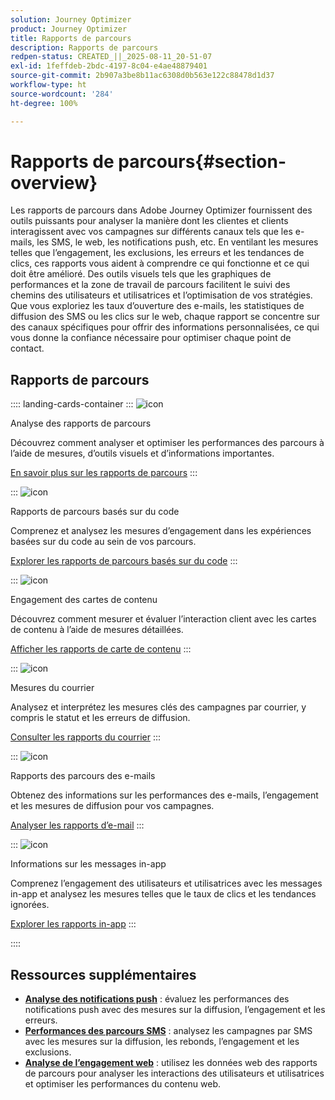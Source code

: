 ```yaml
---
solution: Journey Optimizer
product: Journey Optimizer
title: Rapports de parcours
description: Rapports de parcours
redpen-status: CREATED_||_2025-08-11_20-51-07
exl-id: 1feffdeb-2bdc-4197-8c04-e4ae48879401
source-git-commit: 2b907a3be8b11ac6308d0b563e122c88478d1d37
workflow-type: ht
source-wordcount: '284'
ht-degree: 100%

---
```


# Rapports de parcours{#section-overview}

Les rapports de parcours dans Adobe Journey Optimizer fournissent des outils puissants pour analyser la manière dont les clientes et clients interagissent avec vos campagnes sur différents canaux tels que les e-mails, les SMS, le web, les notifications push, etc. En ventilant les mesures telles que l’engagement, les exclusions, les erreurs et les tendances de clics, ces rapports vous aident à comprendre ce qui fonctionne et ce qui doit être amélioré. Des outils visuels tels que les graphiques de performances et la zone de travail de parcours facilitent le suivi des chemins des utilisateurs et utilisatrices et l’optimisation de vos stratégies. Que vous exploriez les taux d’ouverture des e-mails, les statistiques de diffusion des SMS ou les clics sur le web, chaque rapport se concentre sur des canaux spécifiques pour offrir des informations personnalisées, ce qui vous donne la confiance nécessaire pour optimiser chaque point de contact.

## Rapports de parcours

:::: landing-cards-container
:::
![icon](https://cdn.experienceleague.adobe.com/icons/chart-line.svg?lang=fr)

Analyse des rapports de parcours

Découvrez comment analyser et optimiser les performances des parcours à l’aide de mesures, d’outils visuels et d’informations importantes.

[En savoir plus sur les rapports de parcours](../using/reports/journey-global-report-cja.md)
:::

:::
![icon](https://cdn.experienceleague.adobe.com/icons/code-branch.svg?lang=fr)

Rapports de parcours basés sur du code

Comprenez et analysez les mesures d’engagement dans les expériences basées sur du code au sein de vos parcours.

[Explorer les rapports de parcours basés sur du code](../using/reports/journey-global-report-cja-code.md)
:::

:::
![icon](https://cdn.experienceleague.adobe.com/icons/puzzle-piece.svg?lang=fr)

Engagement des cartes de contenu

Découvrez comment mesurer et évaluer l’interaction client avec les cartes de contenu à l’aide de mesures détaillées.

[Afficher les rapports de carte de contenu](../using/reports/journey-global-report-cja-content.md)
:::

:::
![icon](https://cdn.experienceleague.adobe.com/icons/envelope.svg?lang=fr)

Mesures du courrier

Analysez et interprétez les mesures clés des campagnes par courrier, y compris le statut et les erreurs de diffusion.

[Consulter les rapports du courrier](../using/reports/journey-global-report-cja-direct.md)
:::

:::
![icon](https://cdn.experienceleague.adobe.com/icons/envelope-open.svg?lang=fr)

Rapports des parcours des e-mails

Obtenez des informations sur les performances des e-mails, l’engagement et les mesures de diffusion pour vos campagnes.

[Analyser les rapports d’e-mail](../using/reports/journey-global-report-cja-email.md)
:::

:::
![icon](https://cdn.experienceleague.adobe.com/icons/mobile.svg?lang=fr)

Informations sur les messages in-app

Comprenez l’engagement des utilisateurs et utilisatrices avec les messages in-app et analysez les mesures telles que le taux de clics et les tendances ignorées.

[Explorer les rapports in-app](../using/reports/journey-global-report-cja-inapp.md)
:::

::::


## Ressources supplémentaires

- **[Analyse des notifications push](../using/reports/journey-global-report-cja-push.md)** : évaluez les performances des notifications push avec des mesures sur la diffusion, l’engagement et les erreurs.
- **[Performances des parcours SMS](../using/reports/journey-global-report-cja-sms.md)** : analysez les campagnes par SMS avec les mesures sur la diffusion, les rebonds, l’engagement et les exclusions.
- **[Analyse de l’engagement web](../using/reports/journey-global-report-cja-web.md)** : utilisez les données web des rapports de parcours pour analyser les interactions des utilisateurs et utilisatrices et optimiser les performances du contenu web.
